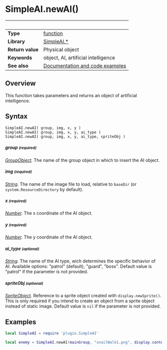 # SimpleAI.newAI()

|                      | &nbsp; 
| -------------------- | ---------------------------------------------------------------
| __Type__             | [function](http://docs.coronalabs.com/api/type/Function.html)
| __Library__          | [SimpleAI.*](Readme.markdown)
| __Return value__     | Physical object
| __Keywords__         | object, AI, artificial intelligence
| __See also__         | [Documentation and code examples](http://simple-ai.blogspot.com)


## Overview

This function takes parameters and returns an object of artificial intelligence.


## Syntax

	SimpleAI.newAI( group, img, x, y )
	SimpleAI.newAI( group, img, x, y, ai_type )
	SimpleAI.newAI( group, img, x, y, ai_type, spriteObj )

##### group <small>(required)</small>
_[GroupObject](https://docs.coronalabs.com/api/type/GroupObject/index.html)._ The name of the group object in which to insert the AI object.

##### img <small>(required)</small>
_[String](http://docs.coronalabs.com/api/type/String.html)._ The name of the image file to load, relative to `baseDir` (or `system.ResourceDirectory` by default).

##### x <small>(required)</small>
_[Number](https://docs.coronalabs.com/api/type/Number.html)._ The x coordinate of the AI object.

##### y <small>(required)</small>
_[Number](https://docs.coronalabs.com/api/type/Number.html)._ The y coordinate of the AI object.

##### ai_type <small>(optional)</small>
_[String](http://docs.coronalabs.com/api/type/String.html)._ The name of the AI type, wich determines the specific behavior of AI. Available options: "patrol" (default), "guard", "boss". Default value is "patrol" if the parameter is not provided.

##### spriteObj <small>(optional)</small>
_[SpriteObject](https://docs.coronalabs.com/api/type/SpriteObject/index.html)._ Reference to a sprite object created with `display.newSprite()`. This is only required if you intend to create an object from a sprite object instead of static image. Default value is `nil` if the parameter is not provided.


## Examples

``````lua
local SimpleAI = require 'plugin.SimpleAI'

local enemy = SimpleAI.newAI(mainGroup, "snailWalk1.png", display.contentWidth*0.5, display.contentHeight-300)
``````
